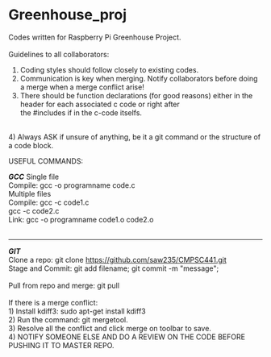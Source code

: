 # Greenhouse_proj<br />
Codes written for Raspberry Pi Greenhouse Project.
<br />
<br />
Guidelines to all collaborators:<br />
1) Coding styles should follow closely to existing codes.<br />
2) Communication is key when merging. Notify collaborators before doing a merge when a merge conflict arise!<br />
3) There should be function declarations (for good reasons) either in the header for each associated c code or right after<br />       the #includes if in the c-code itselfs. <br />
<br />
4) Always ASK if unsure of anything, be it a git command or the structure of a code block. <br />


USEFUL COMMANDS:

*****GCC*****
Single file<br />
Compile: gcc -o programname code.c
<br />
Multiple files<br />
Compile: gcc -c code1.c<br />
         gcc -c code2.c<br />
Link:    gcc -o programname code1.o code2.o<br />
<br />
**************
*****GIT*****
<br />
Clone a repo: git clone https://github.com/saw235/CMPSC441.git<br />
Stage and Commit:  git add filename; git commit -m "message";<br />
<br />
Pull from repo and merge: git pull<br />
<br />
If there is a merge conflict:<br />
    1) Install kdiff3: sudo apt-get install kdiff3<br />
    2) Run the command: git mergetool.<br />
    3) Resolve all the conflict and click merge on toolbar to save.<br />
    4) NOTIFY SOMEONE ELSE AND DO A REVIEW ON THE CODE BEFORE PUSHING IT TO MASTER REPO.
    
